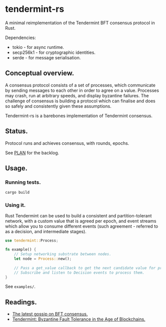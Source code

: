 # tendermint-rs

A minimal reimplementation of the Tendermint BFT consensus protocol in Rust.

Dependencies:

 * tokio - for async runtime.
 * secp256k1 - for cryptographic identities.
 * serde - for message serialisation.

## Conceptual overview.

A consensus protocol consists of a set of processes, which communicate by sending messages to each other in order to agree on a value. Processes may crash, run at arbitrary speeds, and display byzantine failures. The challenge of consensus is building a protocol which can finalise and does so safely and consistently given these assumptions.

Tendermint-rs is a barebones implementation of Tendermint consensus.

## Status.

Protocol runs and achieves consensus, with rounds, epochs.

See [PLAN](./PLAN.md) for the backlog.


## Usage.

### Running tests.

```sh
cargo build
```

### Using it.

Rust Tendermint can be used to build a consistent and partition-tolerant network, with a custom value that is agreed per epoch, and event streams which allow you to consume different events (such agreement - referred to as a decision, and intermediate stages).

```rs
use tendermint::Process;

fn example() {
    // Setup networking substrate between nodes.
    let node = Process::new();
    
    // Pass a get_value callback to get the next candidate value for proposal.
    // Subscribe and listen to Decision events to process them.
}
```

See `examples/`.


## Readings.

 - [The latest gossip on BFT consensus.](https://arxiv.org/abs/1807.04938)
 - [Tendermint: Byzantine Fault Tolerance in the Age of Blockchains.](https://atrium.lib.uoguelph.ca/server/api/core/bitstreams/0816af2c-5fd4-4d99-86d6-ced4eef2fb52/content)

